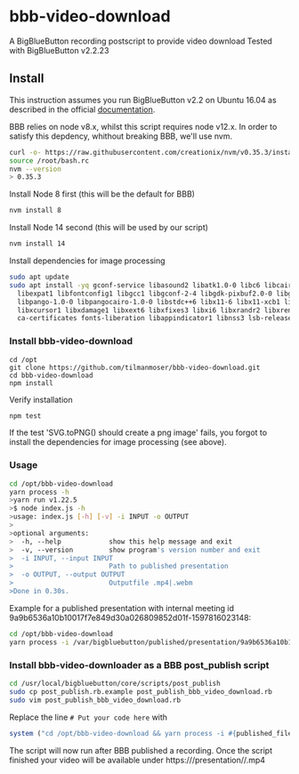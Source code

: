 # bbb-video-download
A BigBlueButton recording postscript to provide video download
Tested with BigBlueButton v2.2.23

## Install
This instruction assumes you run BigBlueButton v2.2 on Ubuntu 16.04 as described in the official [documentation](https://docs.bigbluebutton.org/2.2/install.html).

BBB relies on node v8.x, whilst this script requires node v12.x. In order to satisfy this depdency, whithout breaking BBB, we'll use nvm.

```bash
curl -o- https://raw.githubusercontent.com/creationix/nvm/v0.35.3/install.sh | bash
source /root/bash.rc
nvm --version
> 0.35.3
```

Install Node 8 first (this will be the default for BBB)
```bash
nvm install 8
```

Install Node 14 second (this will be used by our script)
```bash
nvm install 14
```

Install dependencies for image processing
```bash
sudo apt update
sudo apt install -yq gconf-service libasound2 libatk1.0-0 libc6 libcairo2 libcups2 libdbus-1-3 \
  libexpat1 libfontconfig1 libgcc1 libgconf-2-4 libgdk-pixbuf2.0-0 libglib2.0-0 libgtk-3-0 libnspr4 \
  libpango-1.0-0 libpangocairo-1.0-0 libstdc++6 libx11-6 libx11-xcb1 libxcb1 libxcomposite1 \
  libxcursor1 libxdamage1 libxext6 libxfixes3 libxi6 libxrandr2 libxrender1 libxss1 libxtst6 \
  ca-certificates fonts-liberation libappindicator1 libnss3 lsb-release xdg-utils wget
```

### Install bbb-video-download
```
cd /opt
git clone https://github.com/tilmanmoser/bbb-video-download.git
cd bbb-video-download
npm install
```

Verify installation
```bash
npm test
```
If the test 'SVG.toPNG() should create a png image' fails, you forgot to install the dependencies for image processing (see above).

### Usage
```bash
cd /opt/bbb-video-download
yarn process -h
>yarn run v1.22.5
>$ node index.js -h
>usage: index.js [-h] [-v] -i INPUT -o OUTPUT
>
>optional arguments:
>  -h, --help            show this help message and exit
>  -v, --version         show program's version number and exit
>  -i INPUT, --input INPUT
>                        Path to published presentation
>  -o OUTPUT, --output OUTPUT
>                        Outputfile .mp4|.webm
>Done in 0.30s.
```

Example for a published presentation with internal meeting id 9a9b6536a10b10017f7e849d30a026809852d01f-1597816023148:
```bash
cd /opt/bbb-video-download
yarn process -i /var/bigbluebutton/published/presentation/9a9b6536a10b10017f7e849d30a026809852d01f-1597816023148 -o test.mp4
```

### Install bbb-video-downloader as a BBB post_publish script
```bash
cd /usr/local/bigbluebutton/core/scripts/post_publish
sudo cp post_publish.rb.example post_publish_bbb_video_download.rb
sudo vim post_publish_bbb_video_download.rb
```

Replace the line `# Put your code here` with 
```ruby
system ("cd /opt/bbb-video-download && yarn process -i #{published_files} -o #{published_files}/#{meeting_id}.mp4")
````

The script will now run after BBB published a recording. Once the script finished your video will be available under https://<your-bbb-server>/presentation/<presentationid>/<presentationid>.mp4








